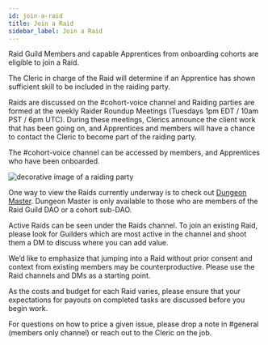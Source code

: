 ```yaml
---
id: join-a-raid
title: Join a Raid
sidebar_label: Join a Raid
---
```


Raid Guild Members and capable Apprentices from onboarding cohorts are eligible to join a Raid. 

The <span class='cleric'>Cleric</span> in charge of the Raid will determine if an Apprentice has shown sufficient skill to be included in the raiding party.

Raids are discussed on the <span class='channels'>#cohort-voice</span> channel and Raiding parties are formed at the weekly Raider Roundup Meetings (Tuesdays 1pm EDT / 10am PST / 6pm UTC). During these meetings, <span class='cleric'>Clerics</span> announce the client work that has been going on, and <span class='apprentice'>Apprentices</span> and members will have a chance to contact the <span class='cleric'>Cleric</span> to become part of the raiding party. 

The <span class='channels'>#cohort-voice</span> channel can be accessed by members, and <span class='apprentice'>Apprentices</span> who have been onboarded. 

![decorative image of a raiding party](https://user-images.githubusercontent.com/93854208/171785765-663f3474-6bf5-40ed-afff-8f844c4959f5.png)

One way to view the Raids currently underway is to check out [Dungeon Master](https://dungeonmaster.raidguild.org/raids). Dungeon Master is only available to those who are members of the Raid Guild DAO or a cohort sub-DAO. 

Active Raids can be seen under the Raids channel. To join an existing Raid, please look for Guilders which are most active in the channel and shoot them a DM to discuss where you can add value.

We’d like to emphasize that jumping into a Raid without prior consent and context from existing members may be counterproductive. Please use the Raid channels and DMs as a starting point.

As the costs and budget for each Raid varies, please ensure that your expectations for payouts on completed tasks are discussed before you begin work.

For questions on how to price a given issue, please drop a note in <span class='channels'>#general</span> (members only channel) or reach out to the <span class='cleric'>Cleric</span> on the job.
